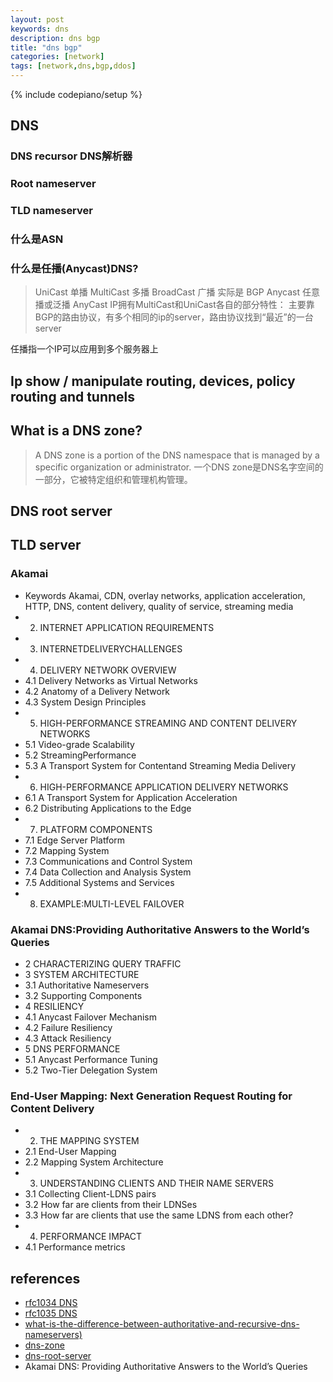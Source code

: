 ```yaml
---
layout: post
keywords: dns
description: dns bgp
title: "dns bgp"
categories: [network]
tags: [network,dns,bgp,ddos]
---
```

{% include codepiano/setup %}

## DNS

### DNS recursor  DNS解析器

### Root nameserver

### TLD nameserver

### 什么是ASN

### 什么是任播(Anycast)DNS?

> UniCast 单播
> MultiCast 多播
> BroadCast 广播
> 实际是 BGP Anycast 任意播或泛播
> AnyCast IP拥有MultiCast和UniCast各自的部分特性：
> 主要靠BGP的路由协议，有多个相同的ip的server，路由协议找到“最近”的一台server

任播指一个IP可以应用到多个服务器上

## Ip show / manipulate routing, devices, policy routing and tunnels

## What is a DNS zone?

> A DNS zone is a portion of the DNS namespace that is managed by a specific organization or administrator.
> 一个DNS zone是DNS名字空间的一部分，它被特定组织和管理机构管理。

## DNS root server

## TLD server

### Akamai

* Keywords  Akamai, CDN, overlay networks, application acceleration, HTTP, DNS, content delivery, quality of service, streaming media
* 2. INTERNET APPLICATION REQUIREMENTS
* 3. INTERNETDELIVERYCHALLENGES
* 4. DELIVERY NETWORK OVERVIEW
* 4.1 Delivery Networks as Virtual Networks
* 4.2 Anatomy of a Delivery Network
* 4.3 System Design Principles
* 5. HIGH-PERFORMANCE STREAMING AND CONTENT DELIVERY NETWORKS
* 5.1 Video-grade Scalability
* 5.2 StreamingPerformance
* 5.3 A Transport System for Contentand Streaming Media Delivery
* 6. HIGH-PERFORMANCE APPLICATION DELIVERY NETWORKS
* 6.1 A Transport System for Application Acceleration
* 6.2 Distributing Applications to the Edge
* 7. PLATFORM COMPONENTS
* 7.1 Edge Server Platform
* 7.2 Mapping System
* 7.3 Communications and Control System
* 7.4 Data Collection and Analysis System
* 7.5 Additional Systems and Services
* 8. EXAMPLE:MULTI-LEVEL FAILOVER

### Akamai DNS:Providing Authoritative Answers to the World’s Queries

* 2 CHARACTERIZING QUERY TRAFFIC
* 3 SYSTEM ARCHITECTURE
* 3.1 Authoritative Nameservers
* 3.2 Supporting Components
* 4 RESILIENCY
* 4.1 Anycast Failover Mechanism
* 4.2 Failure Resiliency
* 4.3 Attack Resiliency
* 5 DNS PERFORMANCE
* 5.1 Anycast Performance Tuning
* 5.2 Two-Tier Delegation System

### End-User Mapping: Next Generation Request Routing for Content Delivery

* 2. THE MAPPING SYSTEM
* 2.1 End-User Mapping
* 2.2 Mapping System Architecture
* 3. UNDERSTANDING CLIENTS AND THEIR NAME SERVERS
* 3.1 Collecting Client-LDNS pairs
* 3.2 How far are clients from their LDNSes
* 3.3 How far are clients that use the same LDNS from each other?
* 4. PERFORMANCE IMPACT
* 4.1 Performance metrics

## references

* [rfc1034 DNS](https://datatracker.ietf.org/doc/html/rfc1034)
* [rfc1035 DNS](https://datatracker.ietf.org/doc/html/rfc1035)
* [what-is-the-difference-between-authoritative-and-recursive-dns-nameservers)](https://umbrella.cisco.com/blog/what-is-the-difference-between-authoritative-and-recursive-dns-nameservers)
* [dns-zone](https://www.cloudflare.com/zh-cn/learning/dns/glossary/dns-zone/)
* [dns-root-server](https://www.cloudflare.com/learning/dns/glossary/dns-root-server/)
* Akamai DNS: Providing Authoritative Answers to the World’s Queries
